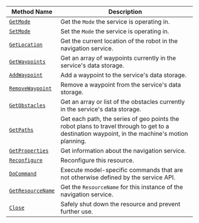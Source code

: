 <!-- prettier-ignore -->
| Method Name | Description |
| ----------- | ----------- |
| [`GetMode`](/dev/reference/apis/services/navigation/#getmode) | Get the `Mode` the service is operating in. |
| [`SetMode`](/dev/reference/apis/services/navigation/#setmode) | Set the `Mode` the service is operating in. |
| [`GetLocation`](/dev/reference/apis/services/navigation/#getlocation) | Get the current location of the robot in the navigation service. |
| [`GetWaypoints`](/dev/reference/apis/services/navigation/#getwaypoints) | Get an array of waypoints currently in the service's data storage. |
| [`AddWaypoint`](/dev/reference/apis/services/navigation/#addwaypoint) | Add a waypoint to the service's data storage. |
| [`RemoveWaypoint`](/dev/reference/apis/services/navigation/#removewaypoint) | Remove a waypoint from the service's data storage. |
| [`GetObstacles`](/dev/reference/apis/services/navigation/#getobstacles) | Get an array or list of the obstacles currently in the service's data storage. |
| [`GetPaths`](/dev/reference/apis/services/navigation/#getpaths) | Get each path, the series of geo points the robot plans to travel through to get to a destination waypoint, in the machine's motion planning. |
| [`GetProperties`](/dev/reference/apis/services/navigation/#getproperties) | Get information about the navigation service. |
| [`Reconfigure`](/dev/reference/apis/services/navigation/#reconfigure) | Reconfigure this resource. |
| [`DoCommand`](/dev/reference/apis/services/navigation/#docommand) | Execute model-specific commands that are not otherwise defined by the service API. |
| [`GetResourceName`](/dev/reference/apis/services/navigation/#getresourcename) | Get the `ResourceName` for this instance of the navigation service. |
| [`Close`](/dev/reference/apis/services/navigation/#close) | Safely shut down the resource and prevent further use. |
